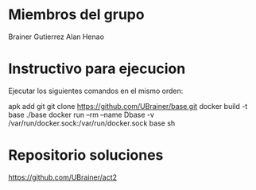 # Miembros del grupo
Brainer Gutierrez
Alan Henao

# Instructivo para ejecucion
Ejecutar los siguientes comandos en el mismo orden:

apk add git 
git clone https://github.com/UBrainer/base.git
docker build -t base ./base
docker run –rm –name Dbase -v /var/run/docker.sock:/var/run/docker.sock base sh

# Repositorio soluciones
https://github.com/UBrainer/act2
